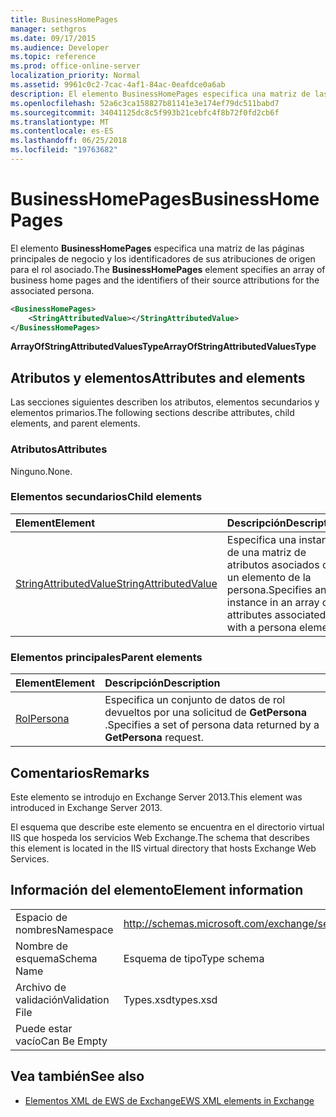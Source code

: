 ```yaml
---
title: BusinessHomePages
manager: sethgros
ms.date: 09/17/2015
ms.audience: Developer
ms.topic: reference
ms.prod: office-online-server
localization_priority: Normal
ms.assetid: 9961c0c2-7cac-4af1-84ac-0eafdce0a6ab
description: El elemento BusinessHomePages especifica una matriz de las páginas principales de negocio y los identificadores de sus atribuciones de origen para el rol asociado.
ms.openlocfilehash: 52a6c3ca158827b81141e3e174ef79dc511babd7
ms.sourcegitcommit: 34041125dc8c5f993b21cebfc4f8b72f0fd2cb6f
ms.translationtype: MT
ms.contentlocale: es-ES
ms.lasthandoff: 06/25/2018
ms.locfileid: "19763682"
---
```

# <a name="businesshomepages"></a><span data-ttu-id="b1fbb-103">BusinessHomePages</span><span class="sxs-lookup"><span data-stu-id="b1fbb-103">BusinessHomePages</span></span>

<span data-ttu-id="b1fbb-104">El elemento **BusinessHomePages** especifica una matriz de las páginas principales de negocio y los identificadores de sus atribuciones de origen para el rol asociado.</span><span class="sxs-lookup"><span data-stu-id="b1fbb-104">The **BusinessHomePages** element specifies an array of business home pages and the identifiers of their source attributions for the associated persona.</span></span> 
  
```XML
<BusinessHomePages>
    <StringAttributedValue></StringAttributedValue>
</BusinessHomePages>
```

 <span data-ttu-id="b1fbb-105">**ArrayOfStringAttributedValuesType**</span><span class="sxs-lookup"><span data-stu-id="b1fbb-105">**ArrayOfStringAttributedValuesType**</span></span>
## <a name="attributes-and-elements"></a><span data-ttu-id="b1fbb-106">Atributos y elementos</span><span class="sxs-lookup"><span data-stu-id="b1fbb-106">Attributes and elements</span></span>

<span data-ttu-id="b1fbb-107">Las secciones siguientes describen los atributos, elementos secundarios y elementos primarios.</span><span class="sxs-lookup"><span data-stu-id="b1fbb-107">The following sections describe attributes, child elements, and parent elements.</span></span>
  
### <a name="attributes"></a><span data-ttu-id="b1fbb-108">Atributos</span><span class="sxs-lookup"><span data-stu-id="b1fbb-108">Attributes</span></span>

<span data-ttu-id="b1fbb-109">Ninguno.</span><span class="sxs-lookup"><span data-stu-id="b1fbb-109">None.</span></span>
  
### <a name="child-elements"></a><span data-ttu-id="b1fbb-110">Elementos secundarios</span><span class="sxs-lookup"><span data-stu-id="b1fbb-110">Child elements</span></span>

|<span data-ttu-id="b1fbb-111">**Element**</span><span class="sxs-lookup"><span data-stu-id="b1fbb-111">**Element**</span></span>|<span data-ttu-id="b1fbb-112">**Descripción**</span><span class="sxs-lookup"><span data-stu-id="b1fbb-112">**Description**</span></span>|
|:-----|:-----|
|[<span data-ttu-id="b1fbb-113">StringAttributedValue</span><span class="sxs-lookup"><span data-stu-id="b1fbb-113">StringAttributedValue</span></span>](stringattributedvalue.md) <br/> |<span data-ttu-id="b1fbb-114">Especifica una instancia de una matriz de atributos asociados con un elemento de la persona.</span><span class="sxs-lookup"><span data-stu-id="b1fbb-114">Specifies an instance in an array of attributes associated with a persona element.</span></span>  <br/> |
   
### <a name="parent-elements"></a><span data-ttu-id="b1fbb-115">Elementos principales</span><span class="sxs-lookup"><span data-stu-id="b1fbb-115">Parent elements</span></span>

|<span data-ttu-id="b1fbb-116">**Element**</span><span class="sxs-lookup"><span data-stu-id="b1fbb-116">**Element**</span></span>|<span data-ttu-id="b1fbb-117">**Descripción**</span><span class="sxs-lookup"><span data-stu-id="b1fbb-117">**Description**</span></span>|
|:-----|:-----|
|[<span data-ttu-id="b1fbb-118">Rol</span><span class="sxs-lookup"><span data-stu-id="b1fbb-118">Persona</span></span>](persona.md) <br/> |<span data-ttu-id="b1fbb-119">Especifica un conjunto de datos de rol devueltos por una solicitud de **GetPersona** .</span><span class="sxs-lookup"><span data-stu-id="b1fbb-119">Specifies a set of persona data returned by a **GetPersona** request.</span></span>  <br/> |
   
## <a name="remarks"></a><span data-ttu-id="b1fbb-120">Comentarios</span><span class="sxs-lookup"><span data-stu-id="b1fbb-120">Remarks</span></span>

<span data-ttu-id="b1fbb-121">Este elemento se introdujo en Exchange Server 2013.</span><span class="sxs-lookup"><span data-stu-id="b1fbb-121">This element was introduced in Exchange Server 2013.</span></span>
  
<span data-ttu-id="b1fbb-122">El esquema que describe este elemento se encuentra en el directorio virtual IIS que hospeda los servicios Web Exchange.</span><span class="sxs-lookup"><span data-stu-id="b1fbb-122">The schema that describes this element is located in the IIS virtual directory that hosts Exchange Web Services.</span></span>
  
## <a name="element-information"></a><span data-ttu-id="b1fbb-123">Información del elemento</span><span class="sxs-lookup"><span data-stu-id="b1fbb-123">Element information</span></span>

|||
|:-----|:-----|
|<span data-ttu-id="b1fbb-124">Espacio de nombres</span><span class="sxs-lookup"><span data-stu-id="b1fbb-124">Namespace</span></span>  <br/> |http://schemas.microsoft.com/exchange/services/2006/types  <br/> |
|<span data-ttu-id="b1fbb-125">Nombre de esquema</span><span class="sxs-lookup"><span data-stu-id="b1fbb-125">Schema Name</span></span>  <br/> |<span data-ttu-id="b1fbb-126">Esquema de tipo</span><span class="sxs-lookup"><span data-stu-id="b1fbb-126">Type schema</span></span>  <br/> |
|<span data-ttu-id="b1fbb-127">Archivo de validación</span><span class="sxs-lookup"><span data-stu-id="b1fbb-127">Validation File</span></span>  <br/> |<span data-ttu-id="b1fbb-128">Types.xsd</span><span class="sxs-lookup"><span data-stu-id="b1fbb-128">types.xsd</span></span>  <br/> |
|<span data-ttu-id="b1fbb-129">Puede estar vacío</span><span class="sxs-lookup"><span data-stu-id="b1fbb-129">Can Be Empty</span></span>  <br/> ||
   
## <a name="see-also"></a><span data-ttu-id="b1fbb-130">Vea también</span><span class="sxs-lookup"><span data-stu-id="b1fbb-130">See also</span></span>



- [<span data-ttu-id="b1fbb-131">Elementos XML de EWS de Exchange</span><span class="sxs-lookup"><span data-stu-id="b1fbb-131">EWS XML elements in Exchange</span></span>](ews-xml-elements-in-exchange.md)

